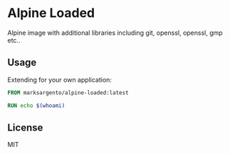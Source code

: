 # Alpine Loaded

Alpine image with additional libraries including git, openssl, openssl, gmp etc..

## Usage
Extending for your own application:

```dockerfile
FROM marksargento/alpine-loaded:latest

RUN echo $(whoami) 
```

## License

MIT
